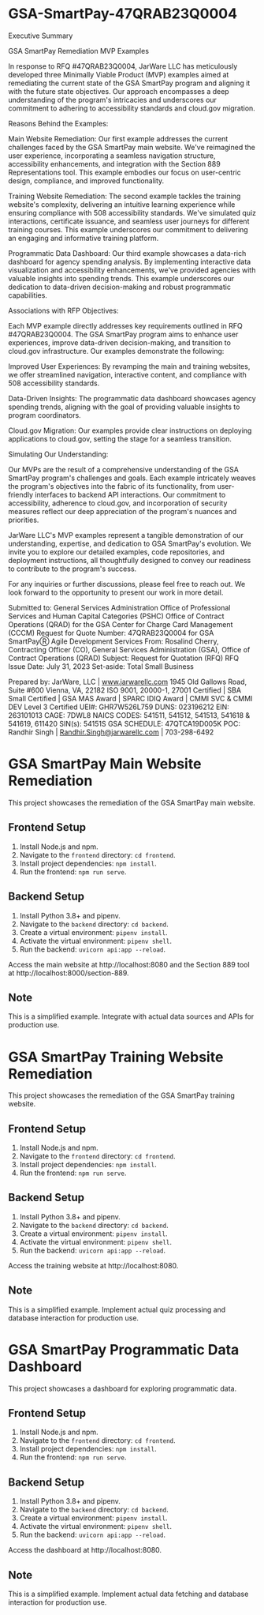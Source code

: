 # GSA-SmartPay-47QRAB23Q0004
Executive Summary

GSA SmartPay Remediation MVP Examples

In response to RFQ #47QRAB23Q0004, JarWare LLC has meticulously developed three Minimally Viable Product (MVP) examples aimed at remediating the current state of the GSA SmartPay program and aligning it with the future state objectives. Our approach encompasses a deep understanding of the program's intricacies and underscores our commitment to adhering to accessibility standards and cloud.gov migration.

Reasons Behind the Examples:

Main Website Remediation: Our first example addresses the current challenges faced by the GSA SmartPay main website. We've reimagined the user experience, incorporating a seamless navigation structure, accessibility enhancements, and integration with the Section 889 Representations tool. This example embodies our focus on user-centric design, compliance, and improved functionality.

Training Website Remediation: The second example tackles the training website's complexity, delivering an intuitive learning experience while ensuring compliance with 508 accessibility standards. We've simulated quiz interactions, certificate issuance, and seamless user journeys for different training courses. This example underscores our commitment to delivering an engaging and informative training platform.

Programmatic Data Dashboard: Our third example showcases a data-rich dashboard for agency spending analysis. By implementing interactive data visualization and accessibility enhancements, we've provided agencies with valuable insights into spending trends. This example underscores our dedication to data-driven decision-making and robust programmatic capabilities.

Associations with RFP Objectives:

Each MVP example directly addresses key requirements outlined in RFQ #47QRAB23Q0004. The GSA SmartPay program aims to enhance user experiences, improve data-driven decision-making, and transition to cloud.gov infrastructure. Our examples demonstrate the following:

Improved User Experiences: By revamping the main and training websites, we offer streamlined navigation, interactive content, and compliance with 508 accessibility standards.

Data-Driven Insights: The programmatic data dashboard showcases agency spending trends, aligning with the goal of providing valuable insights to program coordinators.

Cloud.gov Migration: Our examples provide clear instructions on deploying applications to cloud.gov, setting the stage for a seamless transition.

Simulating Our Understanding:

Our MVPs are the result of a comprehensive understanding of the GSA SmartPay program's challenges and goals. Each example intricately weaves the program's objectives into the fabric of its functionality, from user-friendly interfaces to backend API interactions. Our commitment to accessibility, adherence to cloud.gov, and incorporation of security measures reflect our deep appreciation of the program's nuances and priorities.

JarWare LLC's MVP examples represent a tangible demonstration of our understanding, expertise, and dedication to GSA SmartPay's evolution. We invite you to explore our detailed examples, code repositories, and deployment instructions, all thoughtfully designed to convey our readiness to contribute to the program's success.

For any inquiries or further discussions, please feel free to reach out. We look forward to the opportunity to present our work in more detail.

Submitted to:
General Services Administration
Office of Professional Services and Human Capital Categories (PSHC)
Office of Contract Operations (QRAD)
for the
GSA Center for Charge Card Management (CCCM)
Request for Quote
Number: 47QRAB23Q0004
for
GSA SmartPayⓇ Agile Development
Services
From: Rosalind Cherry, Contracting Officer (CO), General Services
Administration (GSA), Office of Contract Operations (QRAD)
Subject: Request for Quotation (RFQ)
RFQ Issue Date: July 31, 2023
Set-aside: Total Small Business

Prepared by:
JarWare, LLC | www.jarwarellc.com
1945 Old Gallows Road, Suite #600
Vienna, VA, 22182
ISO 9001, 20000-1, 27001 Certified | SBA Small Certified | GSA MAS Award | SPARC IDIQ Award | CMMI SVC & CMMI DEV Level 3 Certified
UEI#: GHR7W526L759
DUNS: 023196212
EIN: 263101013
CAGE: 7DWL8
NAICS CODES: 541511, 541512, 541513, 541618 & 541619, 611420
SIN(s): 54151S
GSA SCHEDULE: 47QTCA19D005K
POC: Randhir Singh | Randhir.Singh@jarwarellc.com | 703-298-6492

# GSA SmartPay Main Website Remediation

This project showcases the remediation of the GSA SmartPay main website.

## Frontend Setup
1. Install Node.js and npm.
2. Navigate to the `frontend` directory: `cd frontend`.
3. Install project dependencies: `npm install`.
4. Run the frontend: `npm run serve`.

## Backend Setup
1. Install Python 3.8+ and pipenv.
2. Navigate to the `backend` directory: `cd backend`.
3. Create a virtual environment: `pipenv install`.
4. Activate the virtual environment: `pipenv shell`.
5. Run the backend: `uvicorn api:app --reload`.

Access the main website at http://localhost:8080 and the Section 889 tool at http://localhost:8000/section-889.

## Note
This is a simplified example. Integrate with actual data sources and APIs for production use.

# GSA SmartPay Training Website Remediation

This project showcases the remediation of the GSA SmartPay training website.

## Frontend Setup
1. Install Node.js and npm.
2. Navigate to the `frontend` directory: `cd frontend`.
3. Install project dependencies: `npm install`.
4. Run the frontend: `npm run serve`.

## Backend Setup
1. Install Python 3.8+ and pipenv.
2. Navigate to the `backend` directory: `cd backend`.
3. Create a virtual environment: `pipenv install`.
4. Activate the virtual environment: `pipenv shell`.
5. Run the backend: `uvicorn api:app --reload`.

Access the training website at http://localhost:8080.

## Note
This is a simplified example. Implement actual quiz processing and database interaction for production use.

# GSA SmartPay Programmatic Data Dashboard

This project showcases a dashboard for exploring programmatic data.

## Frontend Setup
1. Install Node.js and npm.
2. Navigate to the `frontend` directory: `cd frontend`.
3. Install project dependencies: `npm install`.
4. Run the frontend: `npm run serve`.

## Backend Setup
1. Install Python 3.8+ and pipenv.
2. Navigate to the `backend` directory: `cd backend`.
3. Create a virtual environment: `pipenv install`.
4. Activate the virtual environment: `pipenv shell`.
5. Run the backend: `uvicorn api:app --reload`.

Access the dashboard at http://localhost:8080.

## Note
This is a simplified example. Implement actual data fetching and database interaction for production use.

